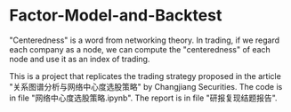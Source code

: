 # Factor-Model-and-Backtest

"Centeredness" is a word from networking theory. In trading, if we regard each company as a node, we can compute the "centeredness" of each node and use it as an index of trading.

This is a project that replicates the trading strategy proposed in the article "关系图谱分析与网络中心度选股策略" by Changjiang Securities. The code is in file "网络中心度选股策略.ipynb". The report is in file "研报复现结题报告".
